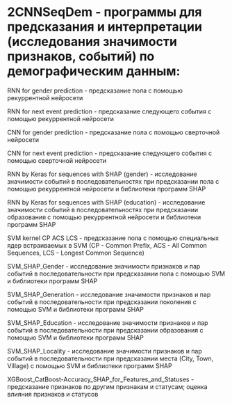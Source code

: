# 2CNNSeqDem - программы для предсказания и интерпретации (исследования значимости признаков, событий) по демографическим данным:


RNN for gender prediction - предсказание пола с помощью рекуррентной нейросети
 
RNN for next event prediction - предсказание следующего события с помощью рекуррентной нейросети
 
СNN for gender prediction - предсказание пола с помощью сверточной нейросети
 
СNN for next event prediction - предсказание следующего события с помощью сверточной нейросети

RNN by Keras for sequences with SHAP (gender) - исследование значимости событий в последовательностях при предсказании пола с помощью рекуррентной нейросети и библиотеки программ SHAP

RNN by Keras for sequences with SHAP (education) - исследование значимости событий в последовательностях при предсказании образования с помощью рекуррентной нейросети и библиотеки программ SHAP

SVM kernel CP ACS LCS - предсказание пола с помощью специальных ядер встраиваемых в SVM (CP - Common Prefix, ACS - All Common Sequences, LCS - Longest Common Sequence)

SVM_SHAP_Gender - исследование значимости признаков и пар событий в последовательности при предсказании пола с помощью SVM и библиотеки программ SHAP

SVM_SHAP_Generation - исследование значимости признаков и пар событий в последовательности при предсказании поколения с помощью SVM и библиотеки программ SHAP

SVM_SHAP_Education - исследование значимости признаков и пар событий в последовательности при предсказании образования с помощью SVM и библиотеки программ SHAP

SVM_SHAP_Locality - исследование значимости признаков и пар событий в последовательности при предсказании места (City, Town, Village) с помощью SVM и библиотеки программ SHAP

XGBoost_CatBoost-Accuracy_SHAP_for_Features_and_Statuses - предсказание признаков по другим признакам и статусам; оценка влияния признаков и статусов

